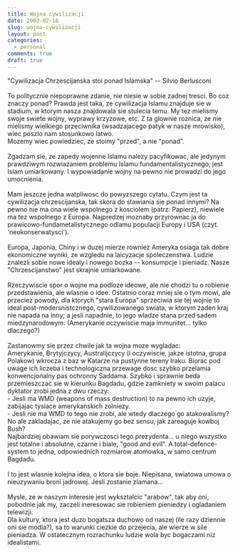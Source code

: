 ```yaml
---
title: Wojna cywilizacji
date: 2003-02-16
slug: wojna-cywilizacji
layout: post
categories:
  - personal
comments: true
draft: true
---
```


"Cywilizacja Chrzescijanska stoi ponad Islamska" -- Silvio Berlusconi<br /> <br />To politycznie niepoprawne zdanie, nie niesie w sobie zadnej tresci. Bo coz znaczy ponad? Prawda jest taka, ze cywilizacja Islamu znajduje sie w stadium, w ktorym nasza znajdowala sie stulecia temu. My tez mielismy swoje swiete wojny, wyprawy krzyzowe, etc. Z ta glownie roznica, ze nie mielismy wielkiego przeciwnika (wsadzajacego patyk w nasze mrowisko), wiec poszlo nam stosunkowo latwo. <br />Mozemy wiec powiedziec, ze stoimy "przed", a nie "ponad".<br /> <br />Zgadzam sie, ze zapedy wojenne Islamu nalezy pacyfikowac, ale jedynym prawdziwym rozwiazaniem problemu Islamu fundamentalistycznego, jest Islam umiarkowany. I wypowiadanie wojny na pewno nie prowadzi do jego umocnienia.<br /> <br />Mam jeszcze jedna watpliwosc do powyzszego cytatu. Czym jest ta cywilizacja chrzescijanska, tak skora do stawiania sie ponad innymi? Na pewno nie ma ona wiele wspolnego z kosciolem (patrz: Papierz), niewiele ma tez wspolnego z Europa. Najpredzej moznaby przyrownac ja do prawicowo-fundametalistycznego odlamu populacji Europy i USA (czyt. 'neokonserwatysci').<br /><br />Europa, Japonia, Chiny i w duzej mierze rowniez Ameryka osiaga tak dobre ekonomiczne wyniki, ze wzgledu na laicyzacje spoleczenstwa. Ludzie znalezli sobie nowe idealy i nowego bozka -- konsumpcje i pieniadz. Nasze "Chrzescijanstwo" jest skrajnie umiarkowane.<br /> <br />Rzeczywiscie spor o wojne ma podloze ideowe, ale nie chodzi tu o robienie przedstawienia, ale wlasnie o idee. Ostatnio coraz mniej sie o tym mowi, ale przeciez powody, dla ktorych "stara Europa" sprzeciwia sie tej wojnie to ideal post-modersnistcznego, cywilizowanego swiata, w ktorym zaden kraj nie napada na inny; a jesli napadnie, to jego wladze stana przed sadem miedzynarodowym. (Amerykanie oczywiscie maja immunitet... tylko dlaczego?)<br /> <br />Zastanowmy sie przez chwile jak ta wojna moze wygladac:<br />Amerykanie, Brytyjczycy, Australijczycy (i oczywiscie, jakze istotna, grupa Polakow) wkrocza z baz w Katarze na pustynne tereny Iraku. Biorac pod uwage ich liczeba i technologiczna przewage dosc szybko przelamia konwencjonalny pas ochronny Saddama. Szybko i sprawnie beda przemieszczac sie w kierunku Bagdadu, gdzie zamkniety w swoim palacu dyktator zrobi jedna z dwu rzeczy:<br />- Jesli ma WMD (weapons of mass destruction) to na pewno ich uzyje, zabijajac tysiace amerykanskich zolniezy.<br />- Jesli nie ma WMD to tego nie zrobi, ale wtedy dlaczego go atakowalismy?<br />No ale zakladajac, ze nie atakujemy go bez sensu, jak zareaguje kowboj Bush?<br />Najbardziej obawiam sie porywczosci tego prezydenta... u niego wszystko jest totalne i absolutne, czarne i biale, "good and evil". A total-defence-system to jedna, odpowiednich rozmiarow atomowka, w samo centrum Bagdadu.<br /> <br />I to jest wlasnie kolejna idea, o ktora sie boje. Niepisana, swiatowa umowa o nieuzywaniu broni jadrowej. Jesli zostanie zlamana...<br /> <br />Mysle, ze w naszym interesie jest wyksztalcic "arabow", tak aby oni, pobodnie jak my, zaczeli ineresowac sie robieniem pieniedzy i ogladaniem telewizji. <br />Dla kultury, ktora jest duzo bogatsza duchowo od naszej (ile razy dziennie oni sie modla?), sa to warunki ciezkie do przejecia, ale wierze w sile pieniadza. W ostatecznym rozrachunku ludzie wola byc bogaczami niz idealistami.